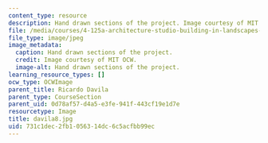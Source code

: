 ```yaml
---
content_type: resource
description: Hand drawn sections of the project. Image courtesy of MIT OCW.
file: /media/courses/4-125a-architecture-studio-building-in-landscapes-fall-2005/731c1dec2fb1056314dc6c5acfbb99ec_davila8.jpg
file_type: image/jpeg
image_metadata:
  caption: Hand drawn sections of the project.
  credit: Image courtesy of MIT OCW.
  image-alt: Hand drawn sections of the project.
learning_resource_types: []
ocw_type: OCWImage
parent_title: Ricardo Davila
parent_type: CourseSection
parent_uid: 0d78af57-d4a5-e3fe-941f-443cf19e1d7e
resourcetype: Image
title: davila8.jpg
uid: 731c1dec-2fb1-0563-14dc-6c5acfbb99ec
---
```

